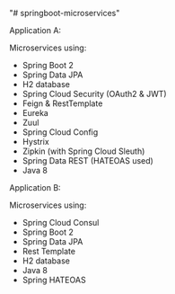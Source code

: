"# springboot-microservices" 


Application A:

Microservices using: 
- Spring Boot 2
- Spring Data JPA
- H2 database
- Spring Cloud Security (OAuth2 & JWT)
- Feign & RestTemplate
- Eureka
- Zuul
- Spring Cloud Config
- Hystrix
- Zipkin (with Spring Cloud Sleuth)
- Spring Data REST (HATEOAS used)
- Java 8


Application B:

Microservices using: 
- Spring Cloud Consul
- Spring Boot 2
- Spring Data JPA
- Rest Template
- H2 database
- Java 8
- Spring HATEOAS

